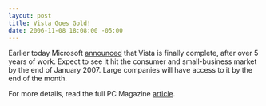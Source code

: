 ```yaml
---
layout: post
title: Vista Goes Gold!
date: 2006-11-08 18:08:00 -05:00
---
```


Earlier today Microsoft [announced](http://www.microsoft.com/windowsvista/ "Windows Vista Home Page") that Vista is finally complete, after over 5 years of work. Expect to see it hit the consumer and small-business market by the end of January 2007. Large companies will have access to it by the end of the month.

For more details, read the full PC Magazine [article](http://www.pcmag.com/article2/0,1895,2054210,00.asp "PC Magazine Special Report: Vista Goes Gold: Inside Microsoft Windows Vista Ultimate Edition").
